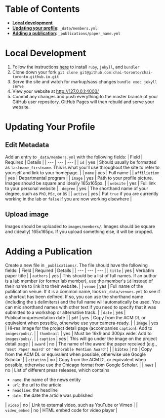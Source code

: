 # Table of Contents
- **[Local development](#local-development)**
- **[Updating your profile](#updating-your-profile)**: `_data/members.yml`
- **[Adding a publication](#adding-a-publication)**: `_publications/paper_name.yml`

# Local Development
1. Follow the instructions [here](https://jekyllrb.com/docs/installation/) to install `ruby`, `jekyll`, and `bundler`
2. Clone down your fork `git clone git@github.com:chai-toronto/chai-toronto.github.io.git`
3. Serve the site and watch for markup/sass changes `bundle exec jekyll serve`
4. View your website at http://127.0.0.1:4000/
5. Commit any changes and push everything to the master branch of your GitHub user repository. GitHub Pages will then rebuild and serve your website.

# Updating Your Profile
## Edit Metadata
Add an entry to `_data/members.yml` with the following fields:
| Field | Required | Details |
| --- | --- | --- |
| `id` | yes | Should usually be formatted as `lastname_firstname`. This is what you'll use throughout the site to refer to yourself and link to your homepage. |
| `name` | yes | Full name |
| `affiliation` | yes | Departmental program |
| `image` | yes | Path to your profile picture. Images should be square and ideally 165x165px. |
| `website` | yes | Full link to your personal website |
| `degree` | yes | The shorthand name of your degree, such as `PhD`, `MSc`, or `BS` |
| `active` | yes | Put `true` if you are currently working in the lab or `false` if you are now working elsewhere |

## Upload image
Images should be uploaded to `images/members/`. Images should be square and (ideally) 165x165px. If you upload something else, it will be cropped.

# Adding a Publication
Create a new file in `_publications/`. The file should have the following fields:
| Field | Required | Details |
| --- | --- | --- |
| `title` | yes | Verbatim paper title |
| `authors` | yes | This should be a list of full names. If an author is a lab member (or former lab member), use the member's `id` instead of their name to link it to their website. |
| `venue` | yes | Full name of the publication venue. If it is a common name, look in `_data/venues.yml` to see if a shortcut has been defined. If so, you can use the shorthand name (including the `$` delimiters) and the full name will automatically be used. You can mix shorthand names with other text if you need to specify that it was submitted to a workshop or alternative track. |
| `date` | yes | Publication/presentation date |
| `pdf` | yes | Copy from the ACM DL or equivalent when possible, otherwise use your camera-ready. |
| `image` | yes | Hi-res image for the project detail page (accompanies `caption`). Add to `images/pubs/`. |
| `thumbnail` | yes | Must be 16x9 and 300px wide. Add to `images/pubs/`. |
| `caption` | yes | This will go under the image on the project detail page |
| `award` | no | The name of the award the paper received (e.g., `'Best Paper Award'` or `'Honorable Mention Award'`) |
| `bibtex` | no | Copy from the ACM DL or equivalent when possible, otherwise use Google Scholar. |
| `citation` | no | Copy from the ACM DL or equivalent when possible, otherwise use the Chicago format from Google Scholar. |
| `news` | no | List of different press releases, which contains <ul><li>`name`: the name of the news entity</li><li>`url`: the url to the article</li><li>`headline`: the headline</li><li>`date`: the date the article was published</li></ul>
| `video` | no | Link to external video, such as YouTube or Vimeo |
| `video_embed` | no | HTML embed code for video player |
